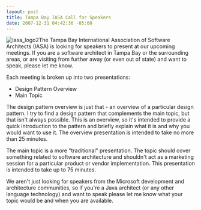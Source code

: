 ```yaml
---
layout: post
title: Tampa Bay IASA Call for Speakers
date: 2007-12-31 04:42:36 -05:00
---
```


![iasa_logo2](http://gwb.blob.core.windows.net/sdorman/WindowsLiveWriter/TampaBayIASACallforSpeakers_2D58/iasa_logo2_3.jpg)The Tampa Bay International Association of Software Architects (IASA) is looking for speakers to present at our upcoming meetings. If you are a software architect in Tampa Bay or the surrounding areas, or are visiting from further away (or even out of state) and want to speak, please let me know.

Each meeting is broken up into two presentations:

*   Design Pattern Overview
*   Main Topic 

The design pattern overview is just that - an overview of a particular design pattern. I try to find a design pattern that complements the main topic, but that isn't always possible. This is an overview, so it's intended to provide a quick introduction to the pattern and briefly explain what it is and why you would want to use it. The overview presentation is intended to take no more than 25 minutes.

The main topic is a more "traditional" presentation. The topic should cover something related to software architecture and shouldn't act as a marketing session for a particular product or vendor implementation. This presentation is intended to take up to 75 minutes.

We aren't just looking for speakers from the Microsoft development and architecture communities, so if you're a Java architect (or any other language technology) and want to speak please let me know what your topic would be and when you are available.
